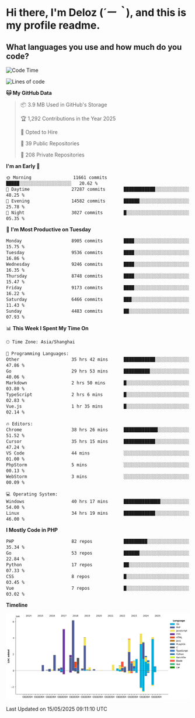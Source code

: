 # **Hi there, I'm Deloz (*´ー｀*), and this is my profile readme.**

## **What languages you use and how much do you code?**

<!--START_SECTION:waka-->
![Code Time](http://img.shields.io/badge/Code%20Time-6%2C373%20hrs%2032%20mins-blue)

![Lines of code](https://img.shields.io/badge/From%20Hello%20World%20I%27ve%20Written-50.9%20million%20lines%20of%20code-blue)

**🐱 My GitHub Data** 

> 📦 3.9 MB Used in GitHub's Storage 
 > 
> 🏆 1,292 Contributions in the Year 2025
 > 
> 💼 Opted to Hire
 > 
> 📜 39 Public Repositories 
 > 
> 🔑 208 Private Repositories 
 > 
**I'm an Early 🐤** 

```text
🌞 Morning                11661 commits       █████░░░░░░░░░░░░░░░░░░░░   20.62 % 
🌆 Daytime                27287 commits       ████████████░░░░░░░░░░░░░   48.25 % 
🌃 Evening                14582 commits       ██████░░░░░░░░░░░░░░░░░░░   25.78 % 
🌙 Night                  3027 commits        █░░░░░░░░░░░░░░░░░░░░░░░░   05.35 % 
```
📅 **I'm Most Productive on Tuesday** 

```text
Monday                   8905 commits        ████░░░░░░░░░░░░░░░░░░░░░   15.75 % 
Tuesday                  9536 commits        ████░░░░░░░░░░░░░░░░░░░░░   16.86 % 
Wednesday                9246 commits        ████░░░░░░░░░░░░░░░░░░░░░   16.35 % 
Thursday                 8748 commits        ████░░░░░░░░░░░░░░░░░░░░░   15.47 % 
Friday                   9173 commits        ████░░░░░░░░░░░░░░░░░░░░░   16.22 % 
Saturday                 6466 commits        ███░░░░░░░░░░░░░░░░░░░░░░   11.43 % 
Sunday                   4483 commits        ██░░░░░░░░░░░░░░░░░░░░░░░   07.93 % 
```


📊 **This Week I Spent My Time On** 

```text
🕑︎ Time Zone: Asia/Shanghai

💬 Programming Languages: 
Other                    35 hrs 42 mins      ████████████░░░░░░░░░░░░░   47.86 % 
Go                       29 hrs 53 mins      ██████████░░░░░░░░░░░░░░░   40.06 % 
Markdown                 2 hrs 50 mins       █░░░░░░░░░░░░░░░░░░░░░░░░   03.80 % 
TypeScript               2 hrs 6 mins        █░░░░░░░░░░░░░░░░░░░░░░░░   02.83 % 
Vue.js                   1 hr 35 mins        █░░░░░░░░░░░░░░░░░░░░░░░░   02.14 % 

🔥 Editors: 
Chrome                   38 hrs 26 mins      █████████████░░░░░░░░░░░░   51.52 % 
Cursor                   35 hrs 15 mins      ████████████░░░░░░░░░░░░░   47.24 % 
VS Code                  44 mins             ░░░░░░░░░░░░░░░░░░░░░░░░░   01.00 % 
PhpStorm                 5 mins              ░░░░░░░░░░░░░░░░░░░░░░░░░   00.13 % 
WebStorm                 3 mins              ░░░░░░░░░░░░░░░░░░░░░░░░░   00.09 % 

💻 Operating System: 
Windows                  40 hrs 17 mins      ██████████████░░░░░░░░░░░   54.00 % 
Linux                    34 hrs 19 mins      ████████████░░░░░░░░░░░░░   46.00 % 
```

**I Mostly Code in PHP** 

```text
PHP                      82 repos            █████████░░░░░░░░░░░░░░░░   35.34 % 
Go                       53 repos            ██████░░░░░░░░░░░░░░░░░░░   22.84 % 
Python                   17 repos            ██░░░░░░░░░░░░░░░░░░░░░░░   07.33 % 
CSS                      8 repos             █░░░░░░░░░░░░░░░░░░░░░░░░   03.45 % 
Vue                      7 repos             █░░░░░░░░░░░░░░░░░░░░░░░░   03.02 % 
```



**Timeline**

![Lines of Code chart](https://raw.githubusercontent.com/deloz/deloz/main/assets/bar_graph.png)


 Last Updated on 15/05/2025 09:11:10 UTC
<!--END_SECTION:waka-->
